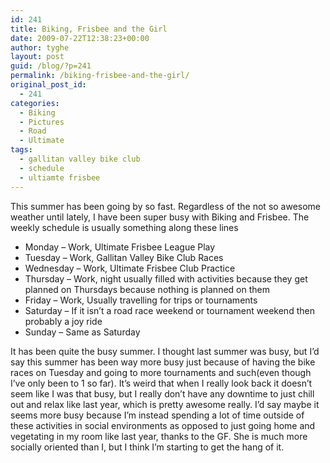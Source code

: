 ```yaml
---
id: 241
title: Biking, Frisbee and the Girl
date: 2009-07-22T12:38:23+00:00
author: tyghe
layout: post
guid: /blog/?p=241
permalink: /biking-frisbee-and-the-girl/
original_post_id:
  - 241
categories:
  - Biking
  - Pictures
  - Road
  - Ultimate
tags:
  - gallitan valley bike club
  - schedule
  - ultiamte frisbee
---
```

This summer has been going by so fast. Regardless of the not so awesome weather until lately, I have been super busy with Biking and Frisbee. The weekly schedule is usually something along these lines

  * Monday &#8211; Work, Ultimate Frisbee League Play
  * Tuesday &#8211; Work, Gallitan Valley Bike Club Races
  * Wednesday &#8211; Work, Ultimate Frisbee Club Practice
  * Thursday &#8211; Work, night usually filled with activities because they get planned on Thursdays because nothing is planned on them
  * Friday &#8211; Work, Usually travelling for trips or tournaments
  * Saturday &#8211; If it isn&#8217;t a road race weekend or tournament weekend then probably a joy ride
  * Sunday &#8211; Same as Saturday

It has been quite the busy summer. I thought last summer was busy, but I&#8217;d say this summer has been way more busy just because of having the bike races on Tuesday and going to more tournaments and such(even though I&#8217;ve only been to 1 so far). It&#8217;s weird that when I really look back it doesn&#8217;t seem like I was that busy, but I really don&#8217;t have any downtime to just chill out and relax like last year, which is pretty awesome really. I&#8217;d say maybe it seems more busy because I&#8217;m instead spending a lot of time outside of these activities in social environments as opposed to just going home and vegetating in my room like last year, thanks to the GF. She is much more socially oriented than I, but I think I&#8217;m starting to get the hang of it.
